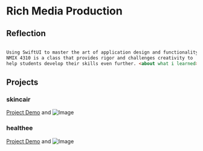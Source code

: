 # Rich Media Production

## Reflection

```markdown

Using SwiftUI to master the art of application design and functionality, 
NMIX 4310 is a class that provides rigor and challenges creativity to 
help students develop their skills even further. <about what i learned>

```

## Projects

### **skincair**
[Project Demo](https://youtu.be/nJUcIRq1zWY) and ![Image](src)

<project description goes here> 

### **healthee**

[Project Demo](url) and ![Image](src)

<project description goes here>
  
